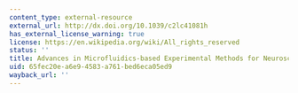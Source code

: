 ```yaml
---
content_type: external-resource
external_url: http://dx.doi.org/10.1039/c2lc41081h
has_external_license_warning: true
license: https://en.wikipedia.org/wiki/All_rights_reserved
status: ''
title: Advances in Microfluidics-based Experimental Methods for Neuroscience Research
uid: 65fec20e-a6e9-4583-a761-bed6eca05ed9
wayback_url: ''
---
```


